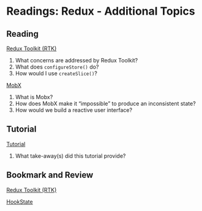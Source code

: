 Readings: Redux - Additional Topics
===================================

Reading
-------

[Redux Toolkit (RTK)](https://redux-toolkit.js.org/introduction/getting-started)

1. What concerns are addressed by Redux Toolkit?
2. What does `configureStore()` do?
3. How would I use `createSlice()`?

[MobX](https://mobx.js.org/getting-started.html)

1. What is Mobx?
2. How does MobX make it “impossible” to produce an inconsistent state?
3. How would we build a reactive user interface?

Tutorial
--------

[Tutorial](https://redux-toolkit.js.org/tutorials/intermediate-tutorial)

1. What take-away(s) did this tutorial provide?

Bookmark and Review
-------------------

[Redux Toolkit (RTK)](https://redux-toolkit.js.org/)

[HookState](https://hookstate.js.org/)
